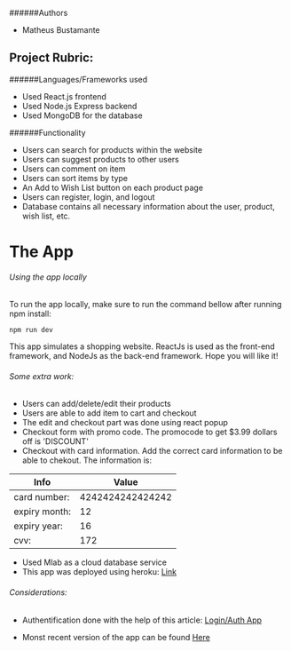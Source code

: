 ######Authors
* Matheus Bustamante

## Project Rubric:

######Languages/Frameworks used 
*  Used React.js frontend
*  Used Node.js Express backend
*  Used MongoDB for the database

######Functionality
*  Users can search for products within the website
*  Users can suggest products to other users
*  Users can comment on item
*  Users can sort items by type
*  An Add to Wish List button on each product page
*  Users can register, login, and logout
*  Database contains all necessary information about the user, product, wish list, etc.


# The App

###### Using the app locally

To run the app locally, make sure to run the command bellow after running npm install:
```
npm run dev
```

This app simulates a shopping website. ReactJs is used as the front-end framework, and NodeJs
as the back-end framework. Hope you will like it!


###### Some extra work:
* Users can add/delete/edit their products
* Users are able to add item to cart and checkout
* The edit and checkout part was done using react popup
* Checkout form with promo code. The promocode to get
$3.99 dollars off is 'DISCOUNT'
* Checkout with card information. Add the correct card information to be able to chekout.
The information is: 

| Info          | Value             |  
| ------------- | ----------------- |
| card number:  | 4242424242424242  |
| expiry month: | 12                |
| expiry year:  | 16                |
| cvv:          | 172               |
  
* Used Mlab as a cloud database service
* This app was deployed using heroku: [Link](https://enigmatic-eyrie-51516.herokuapp.com/)


###### Considerations:
* Authentification done with the help of this article: [Login/Auth App](https://blog.bitsrc.io/build-a-login-auth-app-with-mern-stack-part-1-c405048e3669)

* Monst recent version of the app can be found [Here](https://enigmatic-eyrie-51516.herokuapp.com/)


